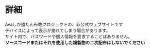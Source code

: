 # 詳細
Avaしか勝たん布教プロジェクトの、非公式ウェブサイトです  
デバイスによって表示が崩れてしまう場合があります。  
サイト内で、パスワードや個人情報を要求することはありません。  
**ソースコードまたはそれを使用した複製物の二次配布はしないでください**
